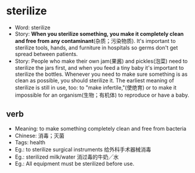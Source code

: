 # sterilize

- Word: sterilize
- Story: **When you sterilize something, you make it completely clean and free from any contaminant**(杂质；污染物质). It's important to sterilize tools, hands, and furniture in hospitals so germs don't get spread between patients.
- Story: People who make their own jam(果酱) and pickles(泡菜) need to sterilize the jars first, and when you feed a tiny baby it's important to sterilize the bottles. Whenever you need to make sure something is as clean as possible, you should sterilize it. The earliest meaning of sterilize is still in use, too: to "make infertile,"(使绝育) or to make it impossible for an organism(生物；有机体) to reproduce or have a baby.

## verb

- Meaning: to make something completely clean and free from bacteria
- Chinese: 消毒；灭菌
- Tags: health
- Eg.: to sterilize surgical instruments 给外科手术器械消毒
- Eg.: sterilized milk/water 消过毒的牛奶╱水
- Eg.: All equipment must be sterilized before use.

